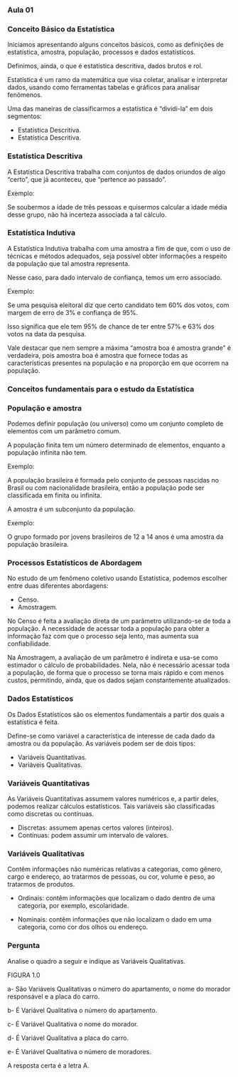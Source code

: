 ### Aula 01

### Conceito Básico da Estatística

Iniciamos apresentando alguns conceitos básicos, como as definições de estatística, amostra, população, processos e dados estatísticos.

Definimos, ainda, o que é estatística descritiva, dados brutos e rol.

Estatística é um ramo da matemática que visa coletar, analisar e interpretar dados, usando como ferramentas tabelas e gráficos para analisar fenômenos.

Uma das maneiras de classificarmos a estatística é “dividi-la” em dois segmentos:

- Estatística Descritiva.
- Estatística Descritiva.

### Estatística Descritiva

A Estatística Descritiva trabalha com conjuntos de dados oriundos de algo “certo”, que já aconteceu, que “pertence ao passado”.

Exemplo:

Se soubermos a idade de três pessoas e quisermos calcular a idade média desse grupo, não há incerteza associada a tal cálculo.

### Estatística Indutiva

A Estatística Indutiva trabalha com uma amostra a fim de que, com o uso de técnicas e métodos adequados, seja possível obter informações a respeito da população que tal amostra representa. 

Nesse caso, para dado intervalo de confiança, temos um erro associado.

Exemplo: 

Se uma pesquisa eleitoral diz que certo candidato tem 60% dos votos, com margem de erro de 3% e confiança de 95%.

Isso significa que ele tem 95% de chance de ter entre 57% e 63% dos votos na data da pesquisa.

Vale destacar que nem sempre a máxima “amostra boa é amostra grande” é verdadeira, pois amostra boa é amostra que fornece todas as características presentes na população e na proporção em que ocorrem na população.

### Conceitos fundamentais para o estudo da Estatística

### População e amostra 

Podemos definir população (ou universo) como um conjunto completo de elementos com um parâmetro comum. 

A população finita tem um número determinado de elementos, enquanto a população infinita não tem.

Exemplo: 

A população brasileira é formada pelo conjunto de pessoas nascidas no Brasil ou com nacionalidade brasileira, então a população pode ser classificada em finita ou infinita.

A amostra é um subconjunto da população. 

Exemplo:

O grupo formado por jovens brasileiros de 12 a 14 anos é uma amostra da população brasileira.

### Processos Estatísticos de Abordagem

No estudo de um fenômeno coletivo usando Estatística, podemos escolher entre duas diferentes abordagens:

- Censo.
- Amostragem.

No Censo é feita a avaliação direta de um parâmetro utilizando-se de toda a população. A necessidade de acessar toda a população para obter a informação faz com que o processo seja lento, mas aumenta sua confiabilidade.

Na Amostragem, a avaliação de um parâmetro é indireta e usa-se como estimador o cálculo de probabilidades. Nela, não é necessário acessar toda a população, de forma que o processo se torna mais rápido e com menos custos, permitindo, ainda, que os dados sejam constantemente atualizados.

### Dados Estatísticos

Os Dados Estatísticos são os elementos fundamentais a partir dos quais a estatística é feita.

Define-se como variável a característica de interesse de cada dado da amostra ou da população. As variáveis podem ser de dois tipos: 

- Variáveis Quantitativas.
- Variáveis Qualitativas.

### Variáveis Quantitativas

As Variáveis Quantitativas assumem valores numéricos e, a partir deles, podemos realizar cálculos estatísticos. Tais variáveis são classificadas como discretas ou contínuas. 

- Discretas: assumem apenas certos valores (inteiros).
- Contínuas: podem assumir um intervalo de valores.

### Variáveis Qualitativas

Contêm informações não numéricas relativas a categorias, como gênero, cargo e endereço, ao tratarmos de pessoas, ou cor, volume e peso, ao tratarmos de produtos.

- Ordinais: contêm informações que localizam o dado dentro de uma categoria, por exemplo, escolaridade.

- Nominais: contêm informações que não localizam o dado em uma categoria, como cor dos olhos ou endereço.

### Pergunta

Analise o quadro a seguir e indique as Variáveis Qualitativas.

FIGURA 1.0

a- São Variáveis Qualitativas o número do apartamento, o nome do morador responsável e a placa do carro.

b- É Variável Qualitativa o número do apartamento.

c- É Variável Qualitativa o nome do morador.

d- É Variável Qualitativa a placa do carro.

e- É Variável Qualitativa o número de moradores.

A resposta certa é a letra A.
